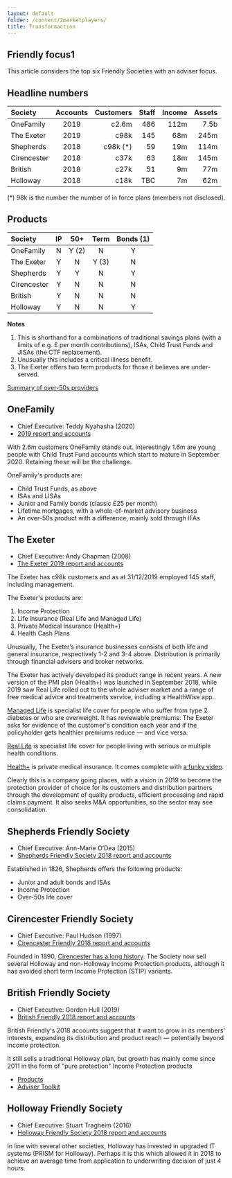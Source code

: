 ```yaml
---
layout: default
folder: /content/2marketplayers/
title: Transformaction
---
```


## Friendly focus1

This article considers the top six Friendly Societies with an adviser focus.

## Headline numbers

| Society     | Accounts | Customers | Staff | Income | Assets |
|:------------|:--------:|----------:| ----: | -----: | -----: |
| OneFamily   | 2019     | c2.6m     |   486 |   112m |   7.5b |
| The Exeter  | 2019     | c98k      |   145 |    68m |   245m |
| Shepherds   | 2018     | c98k (*)  |    59 |    19m |   114m |
| Cirencester | 2018     | c37k      |    63 |    18m |   145m |
| British     | 2018     | c27k      |    51 |     9m |    77m |
| Holloway    | 2018     | c18k      |   TBC |     7m |    62m |

(*) 98k is the number the number of in force plans (members not disclosed).

## Products

| Society     | IP | 50+   | Term  | Bonds (1) |
|:------------|:--:|:-----:|:-----:|:---------:|
| OneFamily   | N  | Y (2) | N     | Y         |
| The Exeter  | Y  | N     | Y (3) | N         |
| Shepherds   | Y  | Y     | N     | Y         |
| Cirencester | Y  | N     | N     | N         |
| British     | Y  | N     | N     | N         |
| Holloway    | Y  | N     | N     | Y         |

**Notes**

1. This is shorthand for a combinations of traditional savings plans (with a limits of e.g. &pound; per month contributions), ISAs, Child Trust Funds and JISAs (the CTF replacement).
1. Unusually this includes a critical illness benefit.
1. The Exeter offers two term products for those it believes are under-served.

[Summary of over-50s providers](https://www.over50choices.co.uk/funeral-planning/over-50-life-insurance)

## OneFamily

+ Chief Executive: Teddy Nyahasha (2020)
+ [2019 report and accounts](https://www.onefamily.com/assets/consumer/downloads/company-information/onefamily-annual-report-and-financial-statement-2019.pdf)

With 2.6m customers OneFamily stands out. Interestingly 1.6m are young people with Child Trust Fund accounts which start to mature in September 2020. Retaining these will be the challenge.

OneFamily's products are:

+ Child Trust Funds, as above
+ ISAs and LISAs
+ Junior and Family bonds (classic &pound;25 per month)
+ Lifetime mortgages, with a whole-of-market advisory business
+ An over-50s product with a difference, mainly sold through IFAs

## The Exeter

+ Chief Executive: Andy Chapman (2008)
+ [The Exeter 2019 report and accounts](https://annualreport.the-exeter.com/xmlpages/resources/TXP/the_exeter/downloads/The_Exeter_Annual_Report_2019.pdf)

The Exeter has c98k customers and as at 31/12/2019 employed 145 staff, including management.

The Exeter's products are:

1. Income Protection
1. Life insurance (Real Life and Managed Life)
1. Private Medical Insurance (Health+)
1. Health Cash Plans

Unusually, The Exeter’s insurance businesses consists of both life and general insurance, respectively 1-2 and 3-4 above. Distribution is primarily through financial
advisers and broker networks.

The Exeter has actively developed its product range in recent years. A new version of the PMI plan (Health+) was launched in September 2018, while 2019 saw Real Life rolled out to the whole adviser market and a range of free medical advice and treatments service, including a HealthWise app..

[Managed Life](https://www.the-exeter.com/customer/life-cover/managed-life/) is specialist life cover for people who suffer from type 2 diabetes or who are overweight. It has reviewable premiums: The Exeter asks for evidence of the customer's condition each year and if the policyholder gets healthier premiums reduce &mdash; and vice versa.

[Real Life](https://www.the-exeter.com/customer/life-cover/real-life/) is specialist life cover for people living with serious or multiple health conditions.

[Health+](https://www.the-exeter.com/customer/health-insurance/) is private medical insurance. It comes complete with [a funky video](https://player.vimeo.com/video/289470447?title=0&byline=0&portrait=0).

Clearly this is a company going places, with a vision in 2019 to become the protection provider of choice for its customers and distribution partners through the development of quality products, efficient processing and rapid claims payment. It also seeks M&amp;A opportunities, so the sector may see consolidation.

## Shepherds  Friendly Society

+ Chief Executive: Ann-Marie O’Dea (2015)
+ [Shepherds Friendly Society 2018 report and accounts](https://shepherdsfriendly.blob.core.windows.net/pdf-media/reports-and-accounts-2018.pdf)

Established in 1826, Shepherds offers the following products:

+ Junior and adult bonds and ISAs
+ Income Protection
+ Over-50s life cover

## Cirencester Friendly Society

+ Chief Executive: Paul Hudson (1997)
+ [Cirencester Friendly 2018 report and accounts](https://www.cirencester-friendly.co.uk/annual_reports_and_accounts)

Founded in 1890, [Cirencester has a long history](https://www.cirencester-friendly.co.uk/our-history). The Society now sell several Holloway and non-Holloway Income Protection products, although it has avoided short term Income Protection (STIP) variants.

## British Friendly Society

+ Chief Executive: Gordon Hull  (2019)
+ [British Friendly 2018 report and accounts](https://bfs-assets.s3.amazonaws.com/media/filer_public/d1/a4/d1a44b1f-3988-4733-ab5f-6c2ef445c583/a4_print_version_v_26419.pdf)

British Friendly's 2018 accounts suggest that it want to grow in its members' interests, expanding its distribution and product reach &mdash; potentially beyond income protection.

It still sells a traditional Holloway plan, but growth has mainly come since 2011 in the form of "pure protection" Income Protection products

+ [Products](https://advisers.britishfriendly.com/our-products/)
+ [Adviser Toolkit](https://advisers.britishfriendly.com/adviser-toolkit/)

## Holloway Friendly Society

+ Chief Executive: Stuart Tragheim (2016)
+ [Holloway Friendly Society 2018 report and accounts](https://www.holloway.co.uk/docs/download/Annual_Report_Accounts_2018.pdf)

In line with several other societies, Holloway has invested in upgraded IT systems (PRISM for Holloway). Perhaps it is this which allowed it in 2018 to achieve an average time from application to underwriting decision of just 4 hours.
